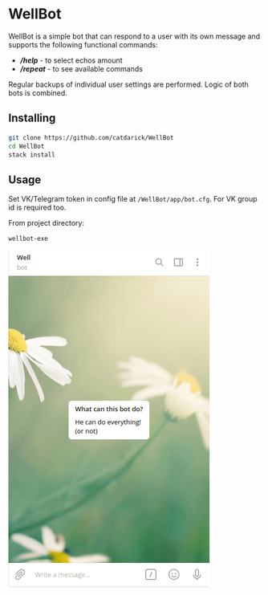 # WellBot

WellBot is a simple bot that can respond to a user with its own message and supports the following functional commands:
  - *__/help__*   - to select echos amount
  - *__/repeat__* - to see available commands
  
Regular backups of individual user settings are performed.
Logic of both bots is combined.

## Installing

```sh
git clone https://github.com/catdarick/WellBot
cd WellBot
stack install
```

## Usage
Set VK/Telegram token in config file at `/WellBot/app/bot.cfg`.
For VK group id is required too.

From project directory:
```sh
wellbot-exe
```



![alt text](https://github.com/catdarick/WellBot/blob/Class/Demo.gif?raw=true)

